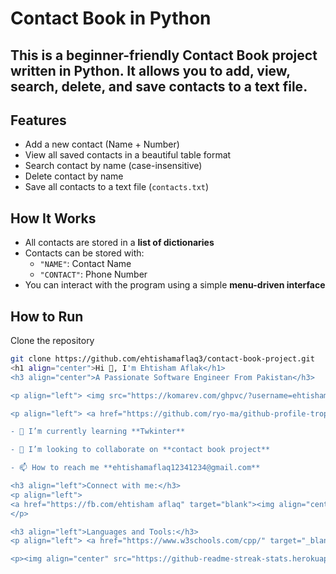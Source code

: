 # Contact Book in Python
This is a beginner-friendly **Contact Book project** written in Python. It allows you to **add**, **view**, **search**, **delete**, and **save contacts** to a text file.
---
## Features
- Add a new contact (Name + Number)
- View all saved contacts in a beautiful table format
- Search contact by name (case-insensitive)
- Delete contact by name
- Save all contacts to a text file (`contacts.txt`)
## How It Works
- All contacts are stored in a **list of dictionaries**
- Contacts can be stored with:
  - `"NAME"`: Contact Name
  - `"CONTACT"`: Phone Number
- You can interact with the program using a simple **menu-driven interface**
## How to Run
Clone the repository
   ```bash
   git clone https://github.com/ehtishamaflaq3/contact-book-project.git
<h1 align="center">Hi 👋, I'm Ehtisham Aflak</h1>
<h3 align="center">A Passionate Software Engineer From Pakistan</h3>

<p align="left"> <img src="https://komarev.com/ghpvc/?username=ehtishamaflaq3&label=Profile%20views&color=0e75b6&style=flat" alt="ehtishamaflaq3" /> </p>

<p align="left"> <a href="https://github.com/ryo-ma/github-profile-trophy"><img src="https://github-profile-trophy.vercel.app/?username=ehtishamaflaq3" alt="ehtishamaflaq3" /></a> </p>

- 🌱 I’m currently learning **Twkinter**

- 👯 I’m looking to collaborate on **contact book project**

- 📫 How to reach me **ehtishamaflaq12341234@gmail.com**

<h3 align="left">Connect with me:</h3>
<p align="left">
<a href="https://fb.com/ehtisham aflaq" target="blank"><img align="center" src="https://raw.githubusercontent.com/rahuldkjain/github-profile-readme-generator/master/src/images/icons/Social/facebook.svg" alt="ehtisham aflaq" height="30" width="40" /></a>
</p>

<h3 align="left">Languages and Tools:</h3>
<p align="left"> <a href="https://www.w3schools.com/cpp/" target="_blank" rel="noreferrer"> <img src="https://raw.githubusercontent.com/devicons/devicon/master/icons/cplusplus/cplusplus-original.svg" alt="cplusplus" width="40" height="40"/> </a> <a href="https://www.w3schools.com/css/" target="_blank" rel="noreferrer"> <img src="https://raw.githubusercontent.com/devicons/devicon/master/icons/css3/css3-original-wordmark.svg" alt="css3" width="40" height="40"/> </a> <a href="https://git-scm.com/" target="_blank" rel="noreferrer"> <img src="https://www.vectorlogo.zone/logos/git-scm/git-scm-icon.svg" alt="git" width="40" height="40"/> </a> <a href="https://www.w3.org/html/" target="_blank" rel="noreferrer"> <img src="https://raw.githubusercontent.com/devicons/devicon/master/icons/html5/html5-original-wordmark.svg" alt="html5" width="40" height="40"/> </a> <a href="https://www.java.com" target="_blank" rel="noreferrer"> <img src="https://raw.githubusercontent.com/devicons/devicon/master/icons/java/java-original.svg" alt="java" width="40" height="40"/> </a> <a href="https://www.python.org" target="_blank" rel="noreferrer"> <img src="https://raw.githubusercontent.com/devicons/devicon/master/icons/python/python-original.svg" alt="python" width="40" height="40"/> </a> </p>

<p><img align="center" src="https://github-readme-streak-stats.herokuapp.com/?user=ehtishamaflaq3&" alt="ehtishamaflaq3" /></p>
